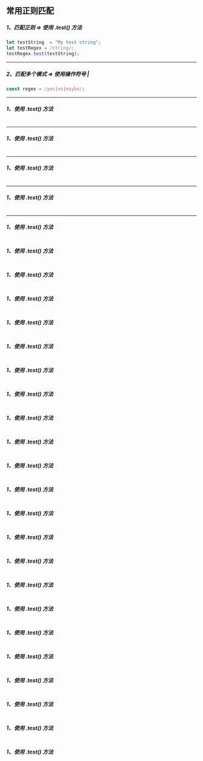 ## 常用正则匹配

##### 1、匹配正则 => 使用 .test() 方法
``` javascript
let testString  = "My test string";
let testRegex = /string/;
testRegex.test(testString);
```
---
##### 2、匹配多个模式 => 使用操作符号 |
``` javascript
const regex = /yes|no|maybe/;
```
---
##### 1、使用 .test() 方法
``` javascript

```
---
##### 1、使用 .test() 方法
``` javascript

```
---
##### 1、使用 .test() 方法
``` javascript

```
---
##### 1、使用 .test() 方法
``` javascript

```
---
##### 1、使用 .test() 方法
``` javascript

```
##### 1、使用 .test() 方法
``` javascript

```
##### 1、使用 .test() 方法
``` javascript

```
##### 1、使用 .test() 方法
``` javascript

```
##### 1、使用 .test() 方法
``` javascript

```
##### 1、使用 .test() 方法
``` javascript

```
##### 1、使用 .test() 方法
``` javascript

```
##### 1、使用 .test() 方法
``` javascript

```
##### 1、使用 .test() 方法
``` javascript

```
##### 1、使用 .test() 方法
``` javascript

```
##### 1、使用 .test() 方法
``` javascript

```
##### 1、使用 .test() 方法
``` javascript

```
##### 1、使用 .test() 方法
``` javascript

```
##### 1、使用 .test() 方法
``` javascript

```
##### 1、使用 .test() 方法
``` javascript

```
##### 1、使用 .test() 方法
``` javascript

```
##### 1、使用 .test() 方法
``` javascript

```
##### 1、使用 .test() 方法
``` javascript

```
##### 1、使用 .test() 方法
``` javascript

```
##### 1、使用 .test() 方法
``` javascript

```
##### 1、使用 .test() 方法
``` javascript

```
##### 1、使用 .test() 方法
``` javascript

```
##### 1、使用 .test() 方法
``` javascript

```